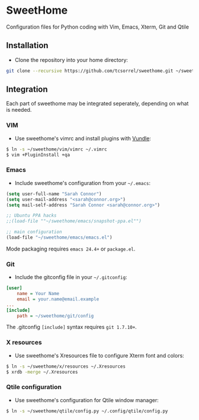 # SweetHome
Configuration files for Python coding with Vim, Emacs, Xterm, Git and Qtile

## Installation
* Clone the repository into your home directory:
```bash
git clone --recursive https://github.com/tcsorrel/sweethome.git ~/sweethome
```

## Integration
Each part of sweethome may be integrated seperately,
depending on what is needed.

### VIM
* Use sweethome's vimrc and install plugins with
[Vundle](https://github.com/gmarik/Vundle.vim):
```bash
$ ln -s ~/sweethome/vim/vimrc ~/.vimrc
$ vim +PluginInstall +qa
```

### Emacs
* Include sweethome's configuration from your `~/.emacs`:
```lisp
(setq user-full-name "Sarah Connor")
(setq user-mail-address "<sarah@connor.org>")
(setq mail-self-address "Sarah Connor <sarah@connor.org>")

;; Ubuntu PPA hacks
;;(load-file ""~/sweethome/emacs/snapshot-ppa.el"")

;; main configuration
(load-file "~/sweethome/emacs/emacs.el")
```
Mode packaging requires `emacs 24.4+` or `package.el`.

### Git
* Include the gitconfig file in your `~/.gitconfig`:
```INI
[user]
    name = Your Name
    email = your.name@email.example
...
[include]
    path = ~/sweethome/git/config
```
The .gitconfig `[include]` syntax requires `git 1.7.10+`.

### X resources
* Use sweethome's Xresources file to configure Xterm font and colors:
```bash
$ ln -s ~/sweethome/x/resources ~/.Xresources
$ xrdb -merge ~/.Xresources
```

### Qtile configuration
* Use sweethome's configuration for Qtile window manager:
```bash
$ ln -s ~/sweethome/qtile/config.py ~/.config/qtile/config.py
```
